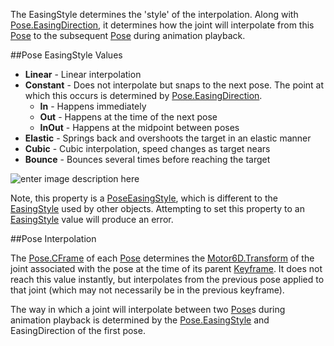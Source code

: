 The EasingStyle determines the 'style' of the interpolation. Along with [Pose.EasingDirection](https://developer.roblox.com/en-us/api-reference/property/Pose/EasingDirection), it determines how the joint will interpolate from this [Pose](https://developer.roblox.com/en-us/api-reference/class/Pose) to the subsequent [Pose](https://developer.roblox.com/en-us/api-reference/class/Pose) during animation playback.

##Pose EasingStyle Values

*   **Linear** - Linear interpolation
*   **Constant** - Does not interpolate but snaps to the next pose. The point at which this occurs is determined by [Pose.EasingDirection](https://developer.roblox.com/en-us/api-reference/property/Pose/EasingDirection).
    *   **In** - Happens immediately
    *   **Out** - Happens at the time of the next pose
    *   **InOut** - Happens at the midpoint between poses
*   **Elastic** - Springs back and overshoots the target in an elastic manner
*   **Cubic** - Cubic interpolation, speed changes as target nears
*   **Bounce** - Bounces several times before reaching the target

![enter image description here](https://developer.roblox.com/assets/blt5b5cb41b1d832713/Easing_-_Copy.gif)

Note, this property is a [PoseEasingStyle](https://developer.roblox.com/en-us/api-reference/enum/PoseEasingStyle), which is different to the [EasingStyle](https://developer.roblox.com/en-us/api-reference/enum/EasingStyle) used by other objects. Attempting to set this property to an [EasingStyle](https://developer.roblox.com/en-us/api-reference/enum/EasingStyle) value will produce an error.

##Pose Interpolation

The [Pose.CFrame](https://developer.roblox.com/en-us/api-reference/property/Pose/CFrame) of each [Pose](https://developer.roblox.com/en-us/api-reference/class/Pose) determines the [Motor6D.Transform](https://developer.roblox.com/en-us/api-reference/property/Motor6D/Transform) of the joint associated with the pose at the time of its parent [Keyframe](https://developer.roblox.com/en-us/api-reference/class/Keyframe). It does not reach this value instantly, but interpolates from the previous pose applied to that joint (which may not necessarily be in the previous keyframe).

The way in which a joint will interpolate between two [Pose](https://developer.roblox.com/en-us/api-reference/class/Pose)s during animation playback is determined by the [Pose.EasingStyle](https://developer.roblox.com/en-us/api-reference/property/Pose/EasingStyle) and EasingDirection of the first pose.